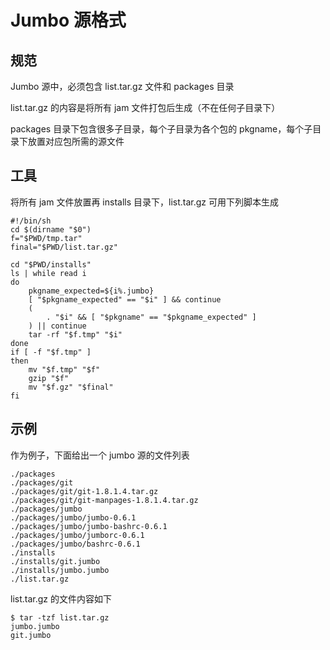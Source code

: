 # Jumbo 源格式

## 规范
Jumbo 源中，必须包含 list.tar.gz 文件和 packages 目录

list.tar.gz 的内容是将所有 jam 文件打包后生成（不在任何子目录下）

packages 目录下包含很多子目录，每个子目录为各个包的 pkgname，每个子目录下放置对应包所需的源文件

## 工具
将所有 jam 文件放置再 installs 目录下，list.tar.gz 可用下列脚本生成

    #!/bin/sh
    cd $(dirname "$0")
    f="$PWD/tmp.tar"
    final="$PWD/list.tar.gz"

    cd "$PWD/installs"
    ls | while read i
    do
        pkgname_expected=${i%.jumbo}
        [ "$pkgname_expected" == "$i" ] && continue
        (
            . "$i" && [ "$pkgname" == "$pkgname_expected" ]
        ) || continue
        tar -rf "$f.tmp" "$i"
    done
    if [ -f "$f.tmp" ]
    then
        mv "$f.tmp" "$f"
        gzip "$f"
        mv "$f.gz" "$final"
    fi

## 示例
作为例子，下面给出一个 jumbo 源的文件列表

    ./packages
    ./packages/git
    ./packages/git/git-1.8.1.4.tar.gz
    ./packages/git/git-manpages-1.8.1.4.tar.gz
    ./packages/jumbo
    ./packages/jumbo/jumbo-0.6.1
    ./packages/jumbo/jumbo-bashrc-0.6.1
    ./packages/jumbo/jumborc-0.6.1
    ./packages/jumbo/bashrc-0.6.1
    ./installs
    ./installs/git.jumbo
    ./installs/jumbo.jumbo
    ./list.tar.gz

list.tar.gz 的文件内容如下

    $ tar -tzf list.tar.gz
    jumbo.jumbo
    git.jumbo